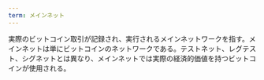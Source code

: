 ```yaml
---
term: メインネット
---
```

実際のビットコイン取引が記録され、実行されるメインネットワークを指す。メインネットは単にビットコインのネットワークである。テストネット、レグテスト、シグネットとは異なり、メインネットでは実際の経済的価値を持つビットコインが使用される。